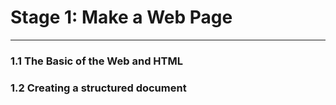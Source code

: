 # **Stage 1: Make a Web Page**

---

### 1.1 The Basic of the Web and HTML

### 1.2 Creating a structured document



